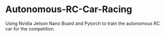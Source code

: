 # Autonomous-RC-Car-Racing
Using Nvidia Jetson Nano Board and Pytorch to train the autonomous RC car for the competition.
